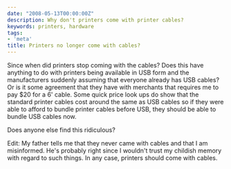 ```yaml
---
date: "2008-05-13T00:00:00Z"
description: Why don't printers come with printer cables?
keywords: printers, hardware
tags:
- 'meta'
title: Printers no longer come with cables?
---
```

Since when did printers stop coming with the cables? Does this have anything to do with printers being available in USB form and the manufacturers suddenly assuming that everyone already has USB cables? Or is it some agreement that they have with merchants that requires me to pay $20 for a 6' cable. Some quick price look ups do show that the standard printer cables cost around the same as USB cables so if they were able to afford to bundle printer cables before USB, they should be able to bundle USB cables now.

Does anyone else find this ridiculous?

Edit: My father tells me that they never came with cables and that I am misinformed. He's probably right since I wouldn't trust my childish memory with regard to such things. In any case, printers should come with cables.